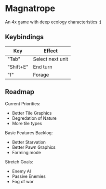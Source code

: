 # Magnatrope

An 4x game with deep ecology characteristics :)

## Keybindings

| Key       | Effect           |
|-----------|------------------|
| "Tab"     | Select next unit |
| "Shift+E" | End turn         |
| "f"       | Forage           |

## Roadmap

Current Priorities:
- Better Tile Graphics
- Degredation of Nature
- More tile types

Basic Features Backlog:
- Better Starvation
- Better Pawn Graphics
- Farming mode

Stretch Goals:
- Enemy AI
- Passive Enemies
- Fog of war
